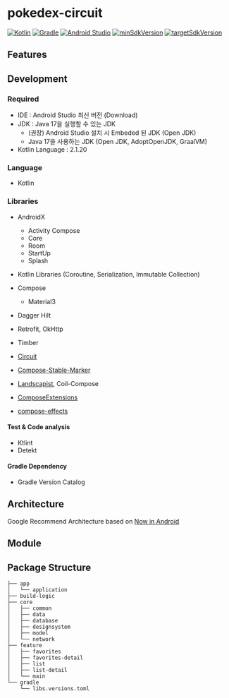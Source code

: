 # pokedex-circuit
[![Kotlin](https://img.shields.io/badge/Kotlin-2.1.20-blue.svg)](https://kotlinlang.org)
[![Gradle](https://img.shields.io/badge/gradle-8.10-green.svg)](https://gradle.org/)
[![Android Studio](https://img.shields.io/badge/Android%20Studio-2024.3.1%20%28Meerkat%29-green)](https://developer.android.com/studio)
[![minSdkVersion](https://img.shields.io/badge/minSdkVersion-26-red)](https://developer.android.com/distribute/best-practices/develop/target-sdk)
[![targetSdkVersion](https://img.shields.io/badge/targetSdkVersion-35-orange)](https://developer.android.com/distribute/best-practices/develop/target-sdk)
<br/>

## Features

## Development

### Required

- IDE : Android Studio 최신 버전 (Download)
- JDK : Java 17을 실행할 수 있는 JDK
    - (권장) Android Studio 설치 시 Embeded 된 JDK (Open JDK)
    - Java 17을 사용하는 JDK (Open JDK, AdoptOpenJDK, GraalVM)     
- Kotlin Language : 2.1.20

### Language

- Kotlin

### Libraries

- AndroidX
  - Activity Compose
  - Core
  - Room
  - StartUp
  - Splash

- Kotlin Libraries (Coroutine, Serialization, Immutable Collection)
- Compose
  - Material3

- Dagger Hilt
- Retrofit, OkHttp
- Timber
- [Circuit](https://github.com/slackhq/circuit)
- [Compose-Stable-Marker](https://github.com/skydoves/compose-stable-marker)
- [Landscapist](https://github.com/skydoves/landscapist), Coil-Compose
- [ComposeExtensions](https://github.com/taehwandev/ComposeExtensions)
- [compose-effects](https://github.com/skydoves/compose-effects)

#### Test & Code analysis

- Ktlint
- Detekt

#### Gradle Dependency

- Gradle Version Catalog

## Architecture
Google Recommend Architecture based on [Now in Android](https://github.com/android/nowinandroid)

## Module

## Package Structure
```
├── app
│   └── application
├── build-logic
├── core
│   ├── common
│   ├── data
│   ├── database
│   ├── designsystem
│   ├── model
│   └── network
├── feature
│   ├── favorites
│   ├── favorites-detail
│   ├── list
│   ├── list-detail
│   └── main
└── gradle
    └── libs.versions.toml
```
<br/>
